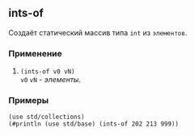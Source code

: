 ## ints-of
Создаёт статический массив типа `int` из `элементов`.

### Применение

1. `(ints-of v0 vN)`<br>
`v0` `vN` - _элементы_.

### Примеры

```pihta
(use std/collections)
(#println (use std/base) (ints-of 202 213 999))
```